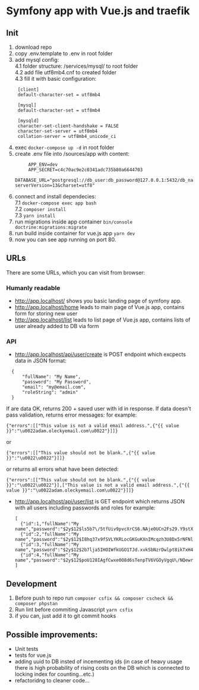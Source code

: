 # Symfony app with Vue.js and traefik

## Init
1. download repo
2. copy .env.template to .env in root folder
3. add mysql config:<br>
4.1 folder structure: /services/mysql/ to root folder<br>
4.2 add file utf8mb4.cnf to created folder<br>
4.3 fill it with basic configuration: 
   ````
    [client]
    default-character-set = utf8mb4
    
    [mysql]
    default-character-set = utf8mb4
    
    [mysqld]
    character-set-client-handshake = FALSE
    character-set-server = utf8mb4
    collation-server = utf8mb4_unicode_ci
   ````
5. exec `docker-compose up -d` in root folder
6. create .env file into /sources/app with content: <br>
   ````
        APP_ENV=dev
        APP_SECRET=c4c70ac9e2c0341adc735b80a6644703
        DATABASE_URL="postgresql://db_user:db_password@127.0.0.1:5432/db_name?serverVersion=13&charset=utf8"
   ````
7. connect and install dependecies:<br>
7.1 `docker-compose exec app bash`<br>
7.2 `composer install`<br>
7.3 `yarn install`
8. run migrations inside app container `bin/console doctrine:migrations:migrate`
9. run build inside container for vue.js app `yarn dev`
10. now you can see app running on port 80. 

## URLs
There are some URLs, which you can visit from browser: 
### Humanly readable
- http://app.localhost/ shows you basic landing page of symfony app. 
- http://app.localhost/home leads to main page of Vue.js app, contains form for storing new user
- http://app.localhost/list leads to list page of Vue.js app, contains lists of user already added to DB via form

### API

- http://app.localhost/api/user/create is POST endpoint which excpects data in JSON format:
````
  {
      "fullName": "My Name",
      "password": "My Password",
      "email": "my@email.com",
      "roleString": "admin"
  }
````
If are data OK, returns 200 + saved user with id in response. If data doesn't pass validation, returns error messages: 
for example: 
````
{"errors":[["This value is not a valid email address.",{"{{ value }}":"\u0022adam.oleckyemail.com\u0022"}]]}
````
or
````
{"errors":[["This value should not be blank.",{"{{ value }}":"\u0022\u0022"}]]}
````
or returns all errors what have been detected: 
````
{"errors":[["This value should not be blank.",{"{{ value }}":"\u0022\u0022"}],["This value is not a valid email address.",{"{{ value }}":"\u0022adam.oleckyemail.com\u0022"}]]}
````

- http://app.localhost/api/user/list is GET endpoint which returns JSON with all users including passwords and roles
for example: 
  ````
  [
    {"id":1,"fullName":"My name","password":"$2y$12$ls5b7\/5tfUiv9pvcXrCS6.NAje0UCn2Fs29.Y9stX49DCYOKXwntu","email":"my@email.com","role":"admin"},
    {"id":2,"fullName":"My name","password":"$2y$12$I8hq37x9fSVLYKRLocGKGuKXnIMcqzh3U8Dx5rNFNl284P.7xB3By","email":"my@email.com","role":"admin"},
    {"id":3,"fullName":"My name","password":"$2y$12$2b7lja5IHOIWfkUGO1TJd.xvkSbNzrDwlpt8ikTxH4s9hlU93HCai","email":"my@email.com","role":"admin"},
    {"id":4,"fullName":"My name","password":"$2y$12$poU128IAgfCwxe0O8d6sTenpTV6VGOyVgqU\/NQewrV5RBfWFJ97ra","email":"my@email.com","role":"admin"}
  ]
  ````
## Development

1. Before push to repo run `composer csfix && composer cscheck && composer phpstan`
2. Run lint before commiting Javascript `yarn csfix`
3. if you can, just add it to git commit hooks

## Possible improvements: 
  - Unit tests
  - tests for vue.js
  - adding uuid to DB insted of incementing ids (in case of heavy usage there is high probability of rising costs on the DB which is connected to locking index for counting...etc.)
  - refactoridng to cleaner code...

